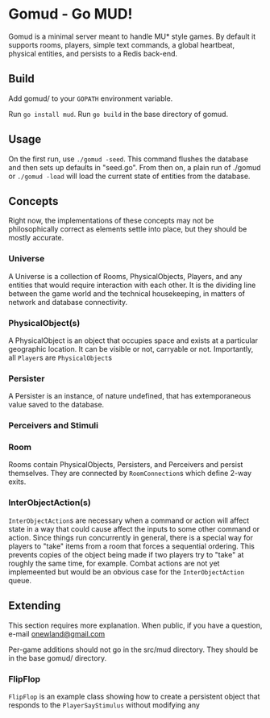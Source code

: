 # Gomud - Go MUD!

Gomud is a minimal server meant to handle MU* style games. By default
it supports rooms, players, simple text commands, a global heartbeat,
physical entities, and persists to a Redis back-end.

## Build
Add gomud/ to your `GOPATH` environment variable.

Run `go install mud`.
Run `go build` in the base directory of gomud.

## Usage
On the first run, use `./gomud -seed`. This command flushes the
database and then sets up defaults in "seed.go". From then on, a plain
run of ./gomud or `./gomud -load` will load the current state of
entities from the database.

## Concepts
Right now, the implementations of these concepts may not be philosophically
correct as elements settle into place, but they should be mostly accurate.

### Universe
A Universe is a collection of Rooms, PhysicalObjects, Players, and 
any entities that would require interaction with each other. It is the dividing
line between the game world and the technical housekeeping, in matters of 
network and database connectivity.

### PhysicalObject(s)
A PhysicalObject is an object that occupies space and exists at a particular
geographic location. It can be visible or not, carryable or not. Importantly,
all `Player`s are `PhysicalObject`s

### Persister
A Persister is an instance, of nature undefined, that has extemporaneous value
 saved to the database.

### Perceivers and Stimuli

### Room
Rooms contain PhysicalObjects, Persisters, and Perceivers and persist
themselves. They are connected by `RoomConnection`s which define 2-way exits.

### InterObjectAction(s)
`InterObjectAction`s are necessary when a command or action will affect state
in a way that could cause affect the inputs to some other command or action. 
Since things run concurrently in general, there is a special way for players
to "take" items from a room that forces a sequential ordering. This prevents 
copies of the object being made if two players try to "take" at roughly the
same time, for example. Combat actions are not yet implemeented but would be 
an obvious case for the `InterObjectAction` queue.

## Extending 
This section requires more explanation. When public, if
you have a question, e-mail onewland@gmail.com

Per-game additions should not go in the src/mud directory. They should
be in the base gomud/ directory.

### FlipFlop 
`FlipFlop` is an example class showing how to create a
persistent object that responds to the `PlayerSayStimulus` without
modifying any